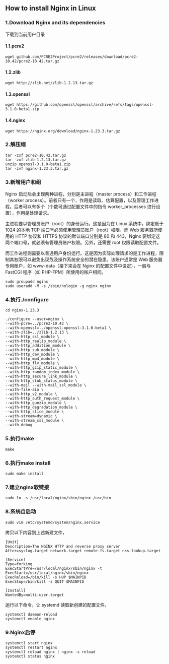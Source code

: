 ## How to install Nginx in Linux
### 1.Download Nginx and its dependencies
下载到当前用户目录
#### 1.1.pcre2
```
wget github.com/PCRE2Project/pcre2/releases/download/pcre2-10.42/pcre2-10.42.tar.gz
```
#### 1.2.zlib
```
wget http://zlib.net/zlib-1.2.13.tar.gz
```
#### 1.3.openssl
```
wget https://github.com/openssl/openssl/archive/refs/tags/openssl-3.1.0-beta1.zip
```
#### 1.4.nginx
```
wget https://nginx.org/download/nginx-1.23.3.tar.gz
```

### 2.解压缩
```
tar -zxf pcre2-10.42.tar.gz  
tar -zxf zlib-1.2.13.tar.gz  
unzip openssl-3.1.0-beta1.zip  
tar -zvf nginx-1.23.3.tar.gz  
```

### 3.新增用户和组
Nginx 启动后会出现两种进程，分别是主进程（master process）和工作进程（worker process）。前者只有一个，作用是读取、估算配置，以及管理工作进程。后者可以有多个（个数可通过配置文件中的指令 worker_processes 进行设置），作用是处理请求。

主进程要以管理员账户（root）的身份运行。这是因为在 Linux 系统中，绑定低于 1024 的本地 TCP 端口号必须使用管理员账户（root）权限，而 Web 服务器所使用的 HTTP 协议和 HTTPS 协议的默认端口分别是 80 和 443，Nginx 要绑定这两个端口号，就必须有管理员账户权限。另外，还需要 root 权限读取配置文件。

而工作进程则需要以普通用户身份运行。这是因为实际处理请求的是工作进程，限制其权限可以避免出现危及操作系统安全的潜在隐患。该账户通常是 Web 服务器专用账户，如 www-data（接下来会在 Nginx 的配置文件中设定），一般与 FastCGI 程序（如 PHP-FPM）所使用的账户相同。
```
sudo groupadd nginx  
sudo useradd -M -s /sbin/nologin -g nginx nginx
```

### 4.执行./configure
```
cd nginx-1.23.3

./configure --user=nginx \
--with-pcre=../pcre2-10.42 \
--with-openssl=../openssl-openssl-3.1.0-beta1 \
--with-zlib=../zlib-1.2.13 \
--with-http_ssl_module \
--with-http_realip_module \
--with-http_addition_module \
--with-http_sub_module \
--with-http_dav_module \
--with-http_mp4_module \
--with-http_flv_module \
--with-http_gzip_static_module \
--with-http_random_index_module \
--with-http_secure_link_module \
--with-http_stub_status_module \
--with-mail --with-mail_ssl_module \
--with-file-aio \
--with-http_v2_module \
--with-http_auth_request_module \
--with-http_gunzip_module \
--with-http_degradation_module \
--with-http_slice_module \
--with-stream=dynamic \
--with-stream_ssl_module \
--with-debug
```

### 5.执行make
```
make
```

### 6.执行make install
```
sudo make install
```

### 7.建立nginx软链接
```
sudo ln -s /usr/local/nginx/sbin/nginx /usr/bin
```

### 8.系统自启动
```
sudo vim /etc/systemd/system/nginx.service  
```
拷贝以下内容到上述新建文件，  
```
[Unit]  
Description=The NGINX HTTP and reverse proxy server  
After=syslog.target network.target remote-fs.target nss-lookup.target  

[Service]  
Type=forking  
ExecStartPre=/usr/local/nginx/sbin/nginx -t  
ExecStart=/usr/local/nginx/sbin/nginx  
ExecReload=/bin/kill -s HUP $MAINPID  
ExecStop=/bin/kill -s QUIT $MAINPID  

[Install]  
WantedBy=multi-user.target  
```

运行以下命令，让 systemd 读取新创建的配置文件， 

```
systemctl daemon-reload  
systemctl enable nginx  
```

### 9.Nginx启停
```
systemctl start nginx  
systemctl restart nginx  
systemctl reload nginx | nginx -s reload  
systemctl status nginx
```